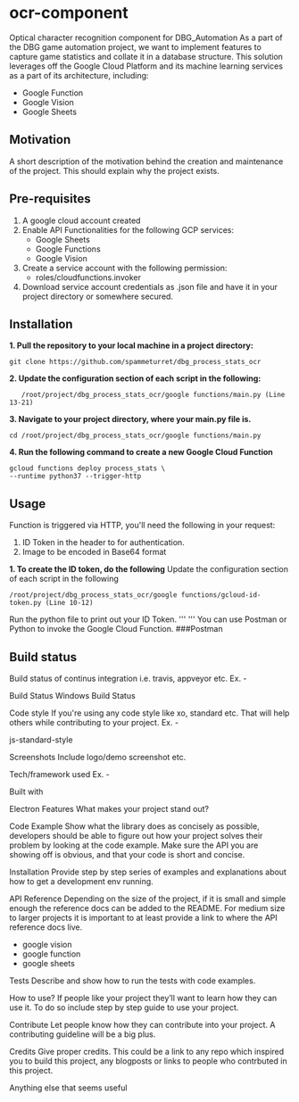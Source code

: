 # ocr-component
Optical character recognition component for DBG_Automation
As a part of the DBG game automation project, we want to implement features to capture game statistics and collate it in a database structure.
This solution leverages off the Google Cloud Platform and its machine learning services as a part of its architecture, including:
* Google Function
* Google Vision
* Google Sheets

## Motivation
A short description of the motivation behind the creation and maintenance of the project. This should explain why the project exists.


## Pre-requisites
1. A google cloud account created
2. Enable API Functionalities for the following GCP services:
   * Google Sheets
   * Google Functions
   * Google Vision
3. Create a service account with the following permission:
   * roles/cloudfunctions.invoker
4. Download service account credentials as .json file and have it in your project directory or somewhere secured.


## Installation
**1. Pull the repository to your local machine in a project directory:**
```
git clone https://github.com/spammeturret/dbg_process_stats_ocr
```
**2. Update the configuration section of each script in the following:**
```
   /root/project/dbg_process_stats_ocr/google functions/main.py (Line 13-21)
```
**3. Navigate to your project directory, where your main.py file is.**
```
cd /root/project/dbg_process_stats_ocr/google functions/main.py
```
**4. Run the following command to create a new Google Cloud Function**
```
gcloud functions deploy process_stats \
--runtime python37 --trigger-http
```

## Usage
Function is triggered via HTTP, you'll need the following in your request:
1. ID Token in the header to for authentication.
2. Image to be encoded in Base64 format

**1. To create the ID token, do the following**
Update the configuration section of each script in the following
```
/root/project/dbg_process_stats_ocr/google functions/gcloud-id-token.py (Line 10-12)
```

Run the python file to print out your ID Token.
'''
'''
You can use Postman or Python to invoke the Google Cloud Function.
###Postman




## Build status
Build status of continus integration i.e. travis, appveyor etc. Ex. -

Build Status Windows Build Status

Code style
If you're using any code style like xo, standard etc. That will help others while contributing to your project. Ex. -

js-standard-style

Screenshots
Include logo/demo screenshot etc.

Tech/framework used
Ex. -

Built with

Electron
Features
What makes your project stand out?

Code Example
Show what the library does as concisely as possible, developers should be able to figure out how your project solves their problem by looking at the code example. Make sure the API you are showing off is obvious, and that your code is short and concise.

Installation
Provide step by step series of examples and explanations about how to get a development env running.

API Reference
Depending on the size of the project, if it is small and simple enough the reference docs can be added to the README. For medium size to larger projects it is important to at least provide a link to where the API reference docs live.
* google vision
* google function
* google sheets


Tests
Describe and show how to run the tests with code examples.

How to use?
If people like your project they’ll want to learn how they can use it. To do so include step by step guide to use your project.

Contribute
Let people know how they can contribute into your project. A contributing guideline will be a big plus.

Credits
Give proper credits. This could be a link to any repo which inspired you to build this project, any blogposts or links to people who contrbuted in this project.

Anything else that seems useful
